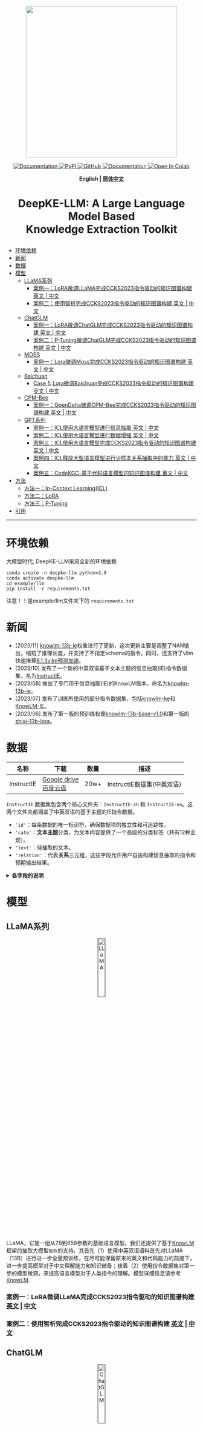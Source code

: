 <p align="center">
    <a href="https://github.com/zjunlp/deepke"> <img src="assets/LLM_logo.png" width="400"/></a>
<p>
<p align="center">  
    <a href="http://deepke.zjukg.cn">
        <img alt="Documentation" src="https://img.shields.io/badge/demo-website-blue">
    </a>
    <a href="https://pypi.org/project/deepke/#files">
        <img alt="PyPI" src="https://img.shields.io/pypi/v/deepke">
    </a>
    <a href="https://github.com/zjunlp/DeepKE/blob/master/LICENSE">
        <img alt="GitHub" src="https://img.shields.io/github/license/zjunlp/deepke">
    </a>
    <a href="http://zjunlp.github.io/DeepKE">
        <img alt="Documentation" src="https://img.shields.io/badge/doc-website-red">
    </a>
    <a href="https://colab.research.google.com/drive/1vS8YJhJltzw3hpJczPt24O0Azcs3ZpRi?usp=sharing">
        <img alt="Open In Colab" src="https://colab.research.google.com/assets/colab-badge.svg">
    </a>
</p>


<p align="center">
    <b> English | <a href="https://github.com/zjunlp/DeepKE/blob/main/example/llm/README_CN.md">简体中文</a> </b>
</p>

<h1 align="center">
    <p>DeepKE-LLM: A Large Language Model Based<br>Knowledge Extraction Toolkit</p>
</h1>


- [环境依赖](#环境依赖)
- [新闻](#新闻)
- [数据](#数据)
- [模型](#模型)
  - [LLaMA系列](#llama系列)
    - [案例一：LoRA微调LLaMA完成CCKS2023指令驱动的知识图谱构建 英文 | 中文](#案例一lora微调llama完成ccks2023指令驱动的知识图谱构建-英文--中文)
    - [案例二：使用智析完成CCKS2023指令驱动的知识图谱构建 英文 | 中文](#案例二使用智析完成ccks2023指令驱动的知识图谱构建-英文--中文)
  - [ChatGLM](#chatglm)
    - [案例一：LoRA微调ChatGLM完成CCKS2023指令驱动的知识图谱构建 英文 | 中文](#案例一lora微调chatglm完成ccks2023指令驱动的知识图谱构建-英文--中文)
    - [案例二：P-Tuning微调ChatGLM完成CCKS2023指令驱动的知识图谱构建 英文 | 中文](#案例二p-tuning微调chatglm完成ccks2023指令驱动的知识图谱构建-英文--中文)
  - [MOSS](#moss)
    - [案例一：Lora微调Moss完成CCKS2023指令驱动的知识图谱构建 英文 | 中文](#案例一lora微调moss完成ccks2023指令驱动的知识图谱构建-英文--中文)
  - [Baichuan](#baichuan)
    - [Case 1: Lora微调Baichuan完成CCKS2023指令驱动的知识图谱构建 英文 | 中文](#case-1-lora微调baichuan完成ccks2023指令驱动的知识图谱构建-英文--中文)
  - [CPM-Bee](#cpm-bee)
    - [案例一：OpenDelta微调CPM-Bee完成CCKS2023指令驱动的知识图谱构建 英文 | 中文](#案例一opendelta微调cpm-bee完成ccks2023指令驱动的知识图谱构建-英文--中文)
  - [GPT系列](#gpt系列)
    - [案例一：ICL使用大语言模型进行信息抽取 英文 | 中文](#案例一icl使用大语言模型进行信息抽取-英文--中文)
    - [案例二：ICL使用大语言模型进行数据增强 英文 | 中文](#案例二icl使用大语言模型进行数据增强-英文--中文)
    - [案例三：ICL使用大语言模型完成CCKS2023指令驱动的知识图谱构建 英文 | 中文](#案例三icl使用大语言模型完成ccks2023指令驱动的知识图谱构建-英文--中文)
    - [案例四：ICL释放大型语言模型进行少样本关系抽取中的能力 英文 | 中文](#案例四icl释放大型语言模型进行少样本关系抽取中的能力-英文--中文)
    - [案例五：CodeKGC-基于代码语言模型的知识图谱构建 英文 | 中文](#案例五codekgc-基于代码语言模型的知识图谱构建-英文--中文)
- [方法](#方法)
  - [方法一：In-Context Learning(ICL)](#方法一in-context-learningicl)
  - [方法二：LoRA](#方法二lora)
  - [方法三：P-Tuning](#方法三p-tuning)
- [引用](#引用)

---

# 环境依赖

大模型时代, DeepKE-LLM采用全新的环境依赖
```
conda create -n deepke-llm python=3.9
conda activate deepke-llm
cd example/llm
pip install -r requirements.txt
```
注意！！是example/llm文件夹下的 `requirements.txt`


# 新闻
* [2023/11] [knowlm-13b-ie](https://huggingface.co/zjunlp/knowlm-13b-ie/tree/main)权重进行了更新，这次更新主要是调整了NAN输出，缩短了推理长度，并支持了不指定schema的指令。同时，还支持了vllm快速推理[6.1.3vllm预测加速](./InstructKGC/README_CN.md/#613vllm预测加速)。
* [2023/10] 发布了一个新的中英双语基于文本主题的信息抽取(IE)指令数据集，名为[InstructIE](./README_CN.md/#数据)。
* [2023/08] 推出了专门用于信息抽取(IE)的KnowLM版本，命名为[knowlm-13b-ie](https://huggingface.co/zjunlp/knowlm-13b-ie/tree/main)。
* [2023/07] 发布了训练所使用的部分指令数据集，包括[knowlm-ke](https://huggingface.co/datasets/zjunlp/knowlm-ke)和[KnowLM-IE](https://huggingface.co/datasets/zjunlp/KnowLM-IE)。
* [2023/06] 发布了第一版的预训练权重[knowlm-13b-base-v1.0](https://huggingface.co/zjunlp/knowlm-13b-base-v1.0)和第一版的[zhixi-13b-lora](https://huggingface.co/zjunlp/zhixi-13b-lora)。



# 数据

| 名称                  | 下载                                                                                                                     | 数量     | 描述                                                                                                                                                       |
| ------------------- | ---------------------------------------------------------------------------------------------------------------------- | ------ | -------------------------------------------------------------------------------------------------------------------------------------------------------- |
| InstructIE       | [Google drive](https://drive.google.com/file/d/1raf0h98x3GgIhaDyNn1dLle9_HvwD6wT/view?usp=sharing) <br/> [百度云盘](https://pan.baidu.com/s/1-u8bD85H1Otbzk-gjLxaFw?pwd=c1i6)    | 20w+ | InstructIE数据集(中英双语)                                                                                     |



`InstructIE` 数据集包含两个核心文件夹：`InstructIE-zh` 和 `InstructIE-en`。这两个文件夹都涵盖了中英双语的基于主题的IE指令数据。

- `'id'`：每条数据的唯一标识符，确保数据项的独立性和可追踪性。
- `'cate'`：**文本主题**分类，为文本内容提供了一个高级的分类标签（共有12种主题）。
- `'text'`：待抽取的文本。
- `'relation'`：代表**关系**三元组，这些字段允许用户自由构建信息抽取的指令和预期输出结果。



<details>
  <summary><b>各字段的说明</b></summary>


|    字段     |                             说明                             |
| :---------: | :----------------------------------------------------------: |
|     id      |                       每个数据点的唯一标识符。                       |
|    cate     |           文本的主题类别，总计12种不同的主题分类。               |
|    input    | 模型的输入文本，目标是从中抽取涉及的所有关系三元组。                  |
| instruction |                 指导模型执行信息抽取任务的指示。                    |
|    output   |                      模型的预期输出结果。                        |
|  relation   |   描述文本中包含的关系三元组，即实体间的联系(head, relation, tail)。   |

</details>


# 模型

## LLaMA系列
<p align="center" width="100%">
<a href="" target="_blank"><img src="assets/llama.jpg" alt="LLaMA" style="width: 20%; min-width: 20px; display: block; margin: auto;"></a>

LLaMA，它是一组从7B到65B参数的基础语言模型。我们还提供了基于[KnowLM](https://github.com/zjunlp/KnowLM)框架的抽取大模型`智析`的支持。其首先（1）使用中英双语语料首先对LLaMA（13B）进行进一步全量预训练，在尽可能保留原来的英文和代码能力的前提下，进一步提高模型对于中文理解能力和知识储备；接着（2）使用指令数据集对第一步的模型微调，来提高语言模型对于人类指令的理解。模型详细信息请参考[KnowLM](https://github.com/zjunlp/KnowLM).

### 案例一：LoRA微调LLaMA完成CCKS2023指令驱动的知识图谱构建 [英文](./InstructKGC/README.md/#42lora-fine-tuning-with-llama) | [中文](./InstructKGC/README_CN.md/#42lora微调llama)

### 案例二：使用智析完成CCKS2023指令驱动的知识图谱构建 [英文](./InstructKGC/README.md/#44lora-fine-tuning-with-zhixi-智析) | [中文](./InstructKGC/README_CN.md/#44lora微调智析)



## ChatGLM
<p align="center" width="100%">
<a href="" target="_blank"><img src="assets/chatglm_logo.png" alt="ChatGLM" style="width: 20%; min-width: 20px; display: block; margin: auto;"></a>
</p>

### 案例一：LoRA微调ChatGLM完成CCKS2023指令驱动的知识图谱构建 [英文](./InstructKGC//README.md/#46lora-fine-tuning-with-chatglm) | [中文](./InstructKGC//README_CN.md/#46lora微调chatglm) 
### 案例二：P-Tuning微调ChatGLM完成CCKS2023指令驱动的知识图谱构建 [英文](./InstructKGC/README.md/#51p-tuning-fine-tuning-with-chatglm) | [中文](./InstructKGC/README_CN.md/#51p-tuning微调chatglm)




## MOSS
<p align="center" width="100%">
<a href="" target="_blank"><img src="assets/moss_logo.png" alt="ChatGLM" style="width: 25%; min-width: 25px; display: block; margin: auto;"></a>

### 案例一：Lora微调Moss完成CCKS2023指令驱动的知识图谱构建 [英文](./InstructKGC//README.md/#47lora-fine-tuning-with-moss) | [中文](./InstructKGC//README_CN.md/#47lora微调moss) 




## Baichuan
<p align="center" width="100%">
<a href="" target="_blank"><img src="assets/baichuan_logo.png" alt="Baichuan" style="width: 25%; min-width: 25px; display: block; margin: auto;"></a>


### Case 1: Lora微调Baichuan完成CCKS2023指令驱动的知识图谱构建 [英文](./InstructKGC//README.md/#48lora-fine-tuning-with-baichuan) | [中文](./InstructKGC//README_CN.md/#48lora微调baichuan) 




## CPM-Bee
### 案例一：OpenDelta微调CPM-Bee完成CCKS2023指令驱动的知识图谱构建 [英文](./CPM-Bee/README.md) | [中文](./CPM-Bee/README_CN.md) 




## GPT系列

<p align="center" width="100%">
<a href="" target="_blank"><img src="assets/chatgpt_logo.png" alt="GPT" style="width: 18%; min-width: 18px; display: block; margin: auto;"></a>
</p>

### 案例一：ICL使用大语言模型进行信息抽取 [英文](./LLMICL/README.md/#ie-with-large-language-models) | [中文](./LLMICL/README_CN.md/#使用大语言模型进行信息抽取)


### 案例二：ICL使用大语言模型进行数据增强 [英文](./LLMICL/README.md/#data-augmentation-with-large-language-models) | [中文](./LLMICL/README_CN.md/#使用大语言模型进行数据增强)


### 案例三：ICL使用大语言模型完成CCKS2023指令驱动的知识图谱构建 [英文](./LLMICL/README.md/#ccks2023-instruction-based-knowledge-graph-construction-with-large-language-models) | [中文](./LLMICL/README_CN.md/#使用大语言模型完成ccks2023指令驱动的知识图谱构建)

### 案例四：ICL释放大型语言模型进行少样本关系抽取中的能力 [英文](./UnleashLLMRE/README.md) | [中文](./UnleashLLMRE/README_CN.md)

### 案例五：CodeKGC-基于代码语言模型的知识图谱构建 [英文](./CodeKGC/README.md) | [中文](./CodeKGC/README_CN.md)

为了更好地处理知识图谱构建中的关系三元组抽取（RTE）任务，我们设计了代码形式的提示建模关系三元组的结构，并使用代码语言模型（Code-LLM）生成更准确的预测。代码形式提示构建的关键步骤是将（文本，输出三元组）对转换成Python中的语义等价的程序语言。




# 方法

## 方法一：In-Context Learning(ICL)
[In-Context Learning](http://arxiv.org/abs/2301.00234) 是一种指导大语言模型的方法，可以提升其在特定任务上的表现。它通过在特定上下文中进行迭代学习，对模型进行微调和训练，以使其更好地理解和应对特定领域的需求。通过 `In-Context Learning`，我们可以让大语言模型具备信息抽取、数据增强以及指令驱动的知识图谱构建等功能。

## 方法二：LoRA
LoRA通过学习秩分解矩阵对来减少可训练参数的数量，同时冻结原始权重。这大大降低了适用于特定任务的大型语言模型的存储需求，并在部署期间实现了高效的任务切换，而无需引入推理延迟。详细可查看原论文[LoRA: Low-Rank Adaptation of Large Language Models](https://arxiv.org/abs/2106.09685).

## 方法三：P-Tuning
PT方法，即P-Tuning方法，参考[ChatGLM官方代码](https://link.zhihu.com/?target=https%3A//github.com/THUDM/ChatGLM-6B/blob/main/ptuning/README.md) ，是一种针对于大模型的soft-prompt方法。
[P-Tuning](https://link.zhihu.com/?target=https%3A//arxiv.org/abs/2103.10385)，仅对大模型的Embedding加入新的参数。
[P-Tuning-V2](https://link.zhihu.com/?target=https%3A//arxiv.org/abs/2110.07602)，将大模型的Embedding和每一层前都加上新的参数。




# 引用

如果您使用了本项目代码， 烦请引用下列论文: 

```bibtex
@misc{knowlm,
  author = {Ningyu Zhang and Jintian Zhang and Xiaohan Wang and Honghao Gui and Kangwei Liu and Yinuo Jiang and Xiang Chen and Shengyu Mao and Shuofei Qiao and Yuqi Zhu and Zhen Bi and Jing Chen and Xiaozhuan Liang and Yixin Ou and Runnan Fang and Zekun Xi and Xin Xu and Lei Li and Peng Wang and Mengru Wang and Yunzhi Yao and Bozhong Tian and Yin Fang and Guozhou Zheng and Huajun Chen},
  title = {KnowLM Technical Report},
  year = {2023},
 url = {http://knowlm.zjukg.cn/},
}
```
